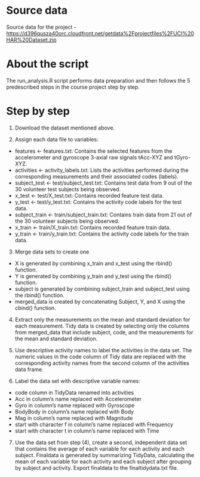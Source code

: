 # Source data
Source data for the project - https://d396qusza40orc.cloudfront.net/getdata%2Fprojectfiles%2FUCI%20HAR%20Dataset.zip

# About the script
The run_analysis.R script performs data preparation and then follows the 5 predescribed steps in the course project step by step.

# Step by step
1) Download the dataset mentioned above.

2) Assign each data file to variables:
* features <- features.txt: Contains the selected features from the accelerometer and gyroscope 3-axial raw signals tAcc-XYZ and tGyro-XYZ.
* activities <- activity_labels.txt: Lists the activities performed during the corresponding measurements and their associated codes (labels).
* subject_test <- test/subject_test.txt: Contains test data from 9 out of the 30 volunteer test subjects being observed.
* x_test <- test/X_test.txt: Contains recorded feature test data.
* y_test <- test/y_test.txt: Contains the activity code labels for the test data.
* subject_train <- train/subject_train.txt: Contains train data from 21 out of the 30 volunteer subjects being observed.
* x_train <- train/X_train.txt: Contains recorded feature train data.
* y_train <- train/y_train.txt: Contains the activity code labels for the train data.

3) Merge  data sets to create one  
* X is generated by combining x_train and x_test using the rbind() function.
* Y is generated by combining y_train and y_test using the rbind() function.
* subject is generated by combining subject_train and subject_test using the rbind() function.
* merged_data is created by concatenating Subject, Y, and X using the cbind() function.

4) Extract only the measurements on the mean and standard deviation for each measurement. Tidy data is created by selecting only the columns from merged_data that include subject, code, and the measurements for the mean and standard deviation.

5) Use descriptive activity names to label the activities in the data set. The numeric values in the code column of Tidy data are replaced with the corresponding activity names from the second column of the activities data frame.

6) Label the data set with descriptive variable names:
* code column in TidyData renamed into activities
* Acc in column’s name replaced with Accelerometer
* Gyro in column’s name replaced with Gyroscope
* BodyBody in column’s name replaced with Body
* Mag in column’s name replaced with Magnitude
* start with character f in column’s name replaced with Frequency
* start with character t in column’s name replaced with Time

7) Use the data set from step (4), create a second, independent data set that contains the average of each variable for each activity and each subject. Finaldata is generated by summarizing TidyData, calculating the mean of each variable for each activity and each subject after grouping by subject and activity. Export finaldata to the finaltidydata.txt file.
        


